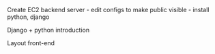 Create EC2 backend server
    - edit configs to make public visible
    - install python, django

Django + python introduction

Layout front-end
